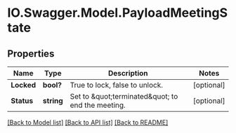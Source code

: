 # IO.Swagger.Model.PayloadMeetingState
## Properties

Name | Type | Description | Notes
------------ | ------------- | ------------- | -------------
**Locked** | **bool?** | True to lock, false to unlock. | [optional] 
**Status** | **string** | Set to \&quot;terminated\&quot; to end the meeting. | [optional] 

[[Back to Model list]](../README.md#documentation-for-models) [[Back to API list]](../README.md#documentation-for-api-endpoints) [[Back to README]](../README.md)

